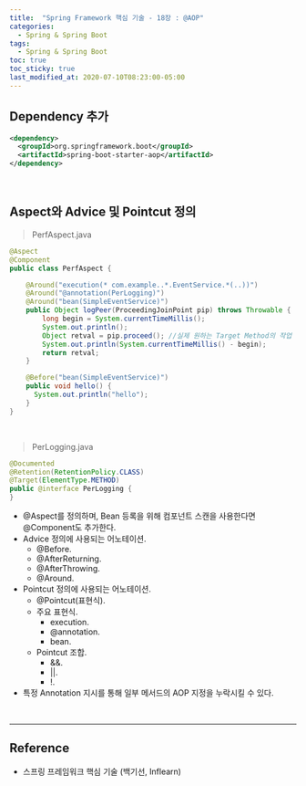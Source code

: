 ```yaml
---
title:  "Spring Framework 핵심 기술 - 18장 : @AOP"
categories:
  - Spring & Spring Boot
tags:
  - Spring & Spring Boot
toc: true
toc_sticky: true
last_modified_at: 2020-07-10T08:23:00-05:00
---
```


## Dependency 추가

```xml
<dependency>
  <groupId>org.springframework.boot</groupId>
  <artifactId>spring-boot-starter-aop</artifactId>
</dependency>
```

<br>

## Aspect와 Advice 및 Pointcut 정의

> PerfAspect.java

```java
@Aspect
@Component
public class PerfAspect {

    @Around("execution(* com.example..*.EventService.*(..))")
    @Around("@annotation(PerLogging)")
    @Around("bean(SimpleEventService)")
    public Object logPeer(ProceedingJoinPoint pip) throws Throwable {
        long begin = System.currentTimeMillis();
        System.out.println();
        Object retval = pip.proceed(); //실제 원하는 Target Method의 작업 수행
        System.out.println(System.currentTimeMillis() - begin);
        return retval;
    }

    @Before("bean(SimpleEventService)")
    public void hello() {
      System.out.println("hello");
    }
}
```

<br>

> PerLogging.java

```java
@Documented
@Retention(RetentionPolicy.CLASS)
@Target(ElementType.METHOD)
public @interface PerLogging {
}
```

* @Aspect를 정의하며, Bean 등록을 위해 컴포넌트 스캔을 사용한다면 @Component도 추가한다.
* Advice 정의에 사용되는 어노테이션.
  * @Before.
  * @AfterReturning.
  * @AfterThrowing.
  * @Around.
* Pointcut 정의에 사용되는 어노테이션.
  * @Pointcut(표현식).
  * 주요 표현식.
    * execution.
    * @annotation.
    * bean.
  * Pointcut 조합.
    * &&.
    * ||.
    * !.
* 특정 Annotation 지시를 통해 일부 메서드의 AOP 지정을 누락시킬 수 있다.

<br>

---

## Reference

*	스프링 프레임워크 핵심 기술 (백기선, Inflearn)
